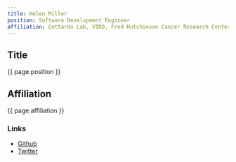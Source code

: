 ```yaml
---
title: Helen Miller
position: Software Development Engineer
affiliation: Gottardo Lab, VIDD, Fred Hutchinson Cancer Research Center
---
```

## Title
{{ page.position }}

## Affiliation

{{ page.affiliation }}

### Links
- [Github](https://github.com/helenmiller16)
- [Twitter](https://twitter.com/helenthehuman)
